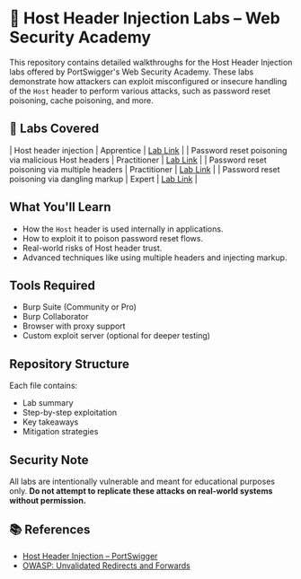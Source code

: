 # 🧠 Host Header Injection Labs – Web Security Academy

This repository contains detailed walkthroughs for the Host Header Injection labs offered by PortSwigger's Web Security Academy. These labs demonstrate how attackers can exploit misconfigured or insecure handling of the `Host` header to perform various attacks, such as password reset poisoning, cache poisoning, and more.

## 📌 Labs Covered
| Host header injection                                                                       | Apprentice | [Lab Link](https://portswigger.net/web-security/host-header/exploiting/lab-host-header-injection) |
| Password reset poisoning via malicious Host headers                                          | Practitioner | [Lab Link](https://portswigger.net/web-security/host-header/exploiting/lab-password-reset-poisoning-via-host-header) |
| Password reset poisoning via multiple headers                                                | Practitioner | [Lab Link](https://portswigger.net/web-security/host-header/exploiting/lab-password-reset-poisoning-via-multiple-headers) |
| Password reset poisoning via dangling markup                                                 | Expert      | [Lab Link](https://portswigger.net/web-security/host-header/exploiting/lab-password-reset-poisoning-via-dangling-markup) |


##  What You'll Learn

- How the `Host` header is used internally in applications.
- How to exploit it to poison password reset flows.
- Real-world risks of Host header trust.
- Advanced techniques like using multiple headers and injecting markup.


##  Tools Required

- Burp Suite (Community or Pro)
- Burp Collaborator
- Browser with proxy support
- Custom exploit server (optional for deeper testing)


##  Repository Structure
Each file contains:

- Lab summary  
-  Step-by-step exploitation  
- Key takeaways  
-  Mitigation strategies  


## Security Note

All labs are intentionally vulnerable and meant for educational purposes only. **Do not attempt to replicate these attacks on real-world systems without permission.**


## 📚 References

- [Host Header Injection – PortSwigger](https://portswigger.net/web-security/host-header)
- [OWASP: Unvalidated Redirects and Forwards](https://owasp.org/www-community/attacks/Unvalidated_Redirects_and_Forwards_Cheat_Sheet)
